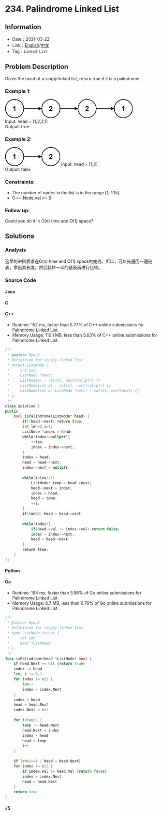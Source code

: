 # 234. Palindrome Linked List
## Information
* Date：2021-03-22
* Link：[English](https://leetcode.com/problems/palindrome-linked-list/)/[中文](https://leetcode-cn.com/problems/palindrome-linked-list/)
* Tag：`Linked List`

## Problem Description
Given the head of a singly linked list, return true if it is a palindrome.
### Example 1:
![Image text](https://raw.githubusercontent.com/Ryuui-tkb/LeetCode/master/img/234_ex1.png)   
Input: head = [1,2,2,1]   
Output: true
### Example 2:
![Image text](https://raw.githubusercontent.com/Ryuui-tkb/LeetCode/master/img/234_ex2.png)
Input: head = [1,2]   
Output: false
### Constraints:
* The number of nodes in the list is in the range [1, 105].
* 0 <= Node.val <= 9
### Follow up:
Could you do it in O(n) time and O(1) space?
## Solutions
### Analysis
这里的进阶要求在O(n) time and O(1) space内完成。所以，可以先遍历一遍链表，求出其长度，然后翻转一半的链表再进行比较。
### Source Code
#### Java
#### C
#### C++
* Runtime: 152 ms, faster than 5.77% of C++ online submissions for Palindrome Linked List.
* Memory Usage: 110.1 MB, less than 5.63% of C++ online submissions for Palindrome Linked List.
```cpp
/**
 * @author RyuuI
 * Definition for singly-linked list.
 * struct ListNode {
 *     int val;
 *     ListNode *next;
 *     ListNode() : val(0), next(nullptr) {}
 *     ListNode(int x) : val(x), next(nullptr) {}
 *     ListNode(int x, ListNode *next) : val(x), next(next) {}
 * };
 */
class Solution {
public:
    bool isPalindrome(ListNode* head) {
        if(!head->next) return true;
        int len=0,i=1;
        ListNode *index = head;
        while(index!=nullptr){
            ++len;
            index = index->next;
        }
        index = head;
        head = head->next;
        index->next = nullptr;

        while(i<len/2){
            ListNode* temp = head->next;
            head->next = index;
            index = head;
            head = temp;
            ++i;
        }
        if(len%2) head = head->next;

        while(index){
            if(head->val != index->val) return false;
            index = index->next;
            head = head->next;
        }
        return true;
    }
};
```
#### Python
#### Go
* Runtime: 164 ms, faster than 5.56% of Go online submissions for Palindrome Linked List.
* Memory Usage: 8.7 MB, less than 6.76% of Go online submissions for Palindrome Linked List.
```go
/**
 * @author RyuuI
 * Definition for singly-linked list.
 * type ListNode struct {
 *     Val int
 *     Next *ListNode
 * }
 */
func isPalindrome(head *ListNode) bool {
	if head.Next == nil {return true}
	index := head
	len, i := 0,1
	for index != nil {
		len++
		index = index.Next
	}
	index = head
	head = head.Next
	index.Next = nil

	for i<len/2 {
		temp := head.Next
		head.Next = index
		index = head
		head = temp
		i++
	}

	if len%2==1 { head = head.Next}
	for index != nil {
		if index.Val != head.Val {return false}
		index = index.Next
		head = head.Next
	}
	return true
}
```
#### JS
